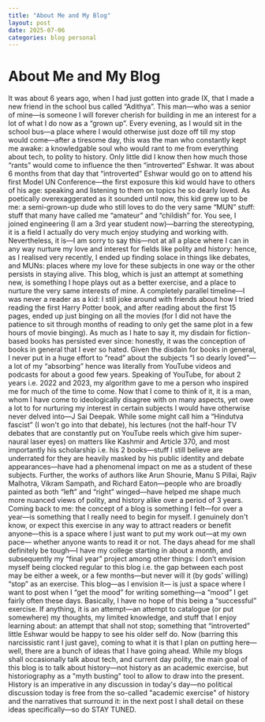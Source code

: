 ```yaml
---
title: "About Me and My Blog"
layout: post
date: 2025-07-06
categories: blog personal
---
```


# About Me and My Blog

It was about 6 years ago, when I had just gotten into grade IX, that I made a new friend in the school bus called “Adithya”. This man—who was a senior of mine—is someone I will forever cherish for building in me an interest for a lot of what I do now as a “grown up”. Every evening, as I would sit in the school bus—a place where I would otherwise just doze off till my stop would come—after a tiresome day, this was the man who constantly kept me awake: a knowledgable soul who would rant to me from everything about tech, to polity to history. Only little did I know then how much those “rants” would come to influence the then “introverted” Eshwar. 
It was about 6 months from that day that “introverted” Eshwar would go on to attend his first Model UN Conference—the first exposure this kid would have to others of his age: speaking and listening to them on topics he so dearly loved.
As poetically overexaggerated as it sounded until now, this kid grew up to be me: a semi-grown-up dude who still loves to do the very same “MUN” stuff: stuff that many have called me “amateur” and “childish” for. 
You see, I joined engineering (I am a 3rd year student now)—barring the stereotyping, it is a field I actually do very much enjoy studying and working with. Nevertheless, it is—I am sorry to say this—not at all a place where I can in any way nurture my love and interest for fields like polity and history: hence, as I realised very recently, I ended up finding solace in things like debates, and MUNs: places where my love for these subjects in one way or the other persists in staying alive. 
This blog, which is just an attempt at something new, is something I hope plays out as a better exercise, and a place to nurture the very same interests of mine.
A completely parallel timeline—I was never a reader as a kid: I still joke around with friends about how I tried reading the first Harry Potter book, and after reading about the first 15 pages, ended up just binging on all the movies (for I did not have the patience to sit through months of reading to only get the same plot in a few hours of movie binging). As much as I hate to say it, my disdain for fiction-based books has persisted ever since: honestly, it was the conception of books in general that I ever so hated.
Given the disdain for books in general, I never put in a huge effort to “read” about the subjects “I so dearly loved”—a lot of my “absorbing” hence was literally from YouTube videos and podcasts for about a good few years. Speaking of YouTube, for about 2 years i.e. 2022 and 2023, my algorithm gave to me a person who inspired me for much of the time to come. Now that I come to think of it, it is a man, whom I have come to ideologically disagree with on many aspects, yet owe a lot to for nurturing my interest in certain subjects I would have otherwise never delved into—J Sai Deepak. While some might call him a “Hindutva fascist” (I won't go into that debate), his lectures (not the half-hour TV debates that are constantly put on YouTube reels which give him super-naural laser eyes) on matters like Kashmir and Article 370, and most importantly his scholarship i.e. his 2 books—stuff I still believe are underrated for they are heavily masked by his public identity and debate appearances—have had a phenomenal impact on me as a student of these subjects. 
Further, the works of authors like Arun Shourie, Manu S Pillai, Rajiv Malhotra, Vikram Sampath, and Richard Eaton—people who are broadly painted as both “left” and “right” winged—have helped me shape much more nuanced views of polity, and history alike over a period of 3 years.
Coming back to me: the concept of a blog is something I felt—for over a year—is something that I really need to begin for myself. I genuinely don't know, or expect this exercise in any way to attract readers or benefit anyone—this is a space where I just want to put my work out—at my own pace— whether anyone wants to read it or not. The days ahead for me shall definitely be tough—I have my college starting in about a month, and subsequently my “final year” project among other things: I don’t envision myself being clocked regular to this blog i.e. the gap between each post may be either a week, or a few months—but never will it (by gods’ willing) “stop” as an exercise. This blog—as I envision it— is just a space where I want to post when I “get the mood” for writing something—a “mood” I get fairly often these days. 
Basically, I have no hope of this being a “successful” exercise. If anything, it is an attempt—an attempt to catalogue (or put somewhere) my thoughts, my limited knowledge, and stuff that I enjoy learning about: an attempt that shall not stop; something that “introverted” little Eshwar would be happy to see his older self do. 
Now (barring this narcissistic rant I just gave), coming to what it is that I plan on putting here—well, there are a bunch of ideas that I have going ahead. While my blogs shall occasionally talk about tech, and current day polity, the main goal of this blog is to talk about history—not history as an academic exercise, but historiography as a "myth busting" tool to allow to draw into the present. History is an imperative in any discussion in today's day—no political discussion today is free from the so-called "academic exercise" of history and the narratives that surround it: in the next post I shall detail on these ideas specifically—so do STAY TUNED.

